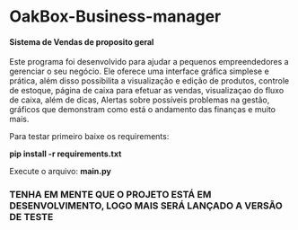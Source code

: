 # OakBox-Business-manager
#### Sistema de Vendas de proposito geral


Este programa foi desenvolvido para ajudar a pequenos empreendedores a gerenciar o seu negócio. Ele oferece uma interface gráfica simplese e prática, além disso possibilita a visualização e edição de produtos, controle de estoque, página de caixa para efetuar as vendas, visualizaçao do fluxo de caixa, além de dicas, Alertas sobre possíveis problemas na gestão, gráficos que demonstram como está o andamento das finanças e muito mais.

<div>
Para testar primeiro baixe os requirements:
</div>

<b>pip install -r requirements.txt</b>

Execute o arquivo: <b>main.py</b>


### TENHA EM MENTE QUE O PROJETO ESTÁ EM DESENVOLVIMENTO, LOGO MAIS SERÁ LANÇADO A VERSÃO DE TESTE 
